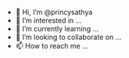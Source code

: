 - 👋 Hi, I’m @princysathya
- 👀 I’m interested in ...
- 🌱 I’m currently learning ...
- 💞️ I’m looking to collaborate on ...
- 📫 How to reach me ...

<!---
princysathya/princysathya is a ✨ special ✨ repository because its `README.md` (this file) appears on your GitHub profile.
You can click the Preview link to take a look at your changes.
--->
